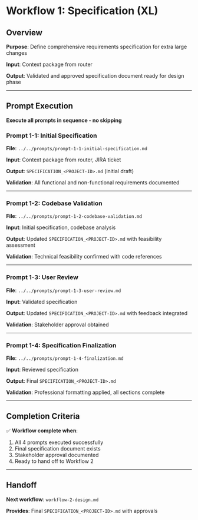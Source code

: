 # Workflow 1: Specification (XL)

## Overview

**Purpose**: Define comprehensive requirements specification for extra large changes

**Input**: Context package from router

**Output**: Validated and approved specification document ready for design phase

---

## Prompt Execution

**Execute all prompts in sequence - no skipping**

### Prompt 1-1: Initial Specification

**File**: `../../prompts/prompt-1-1-initial-specification.md`

**Input**: Context package from router, JIRA ticket

**Output**: `SPECIFICATION_<PROJECT-ID>.md` (initial draft)

**Validation**: All functional and non-functional requirements documented

---

### Prompt 1-2: Codebase Validation

**File**: `../../prompts/prompt-1-2-codebase-validation.md`

**Input**: Initial specification, codebase analysis

**Output**: Updated `SPECIFICATION_<PROJECT-ID>.md` with feasibility assessment

**Validation**: Technical feasibility confirmed with code references

---

### Prompt 1-3: User Review

**File**: `../../prompts/prompt-1-3-user-review.md`

**Input**: Validated specification

**Output**: Updated `SPECIFICATION_<PROJECT-ID>.md` with feedback integrated

**Validation**: Stakeholder approval obtained

---

### Prompt 1-4: Specification Finalization

**File**: `../../prompts/prompt-1-4-finalization.md`

**Input**: Reviewed specification

**Output**: Final `SPECIFICATION_<PROJECT-ID>.md`

**Validation**: Professional formatting applied, all sections complete

---

## Completion Criteria

✅ **Workflow complete when**:

1. All 4 prompts executed successfully
2. Final specification document exists
3. Stakeholder approval documented
4. Ready to hand off to Workflow 2

---

## Handoff

**Next workflow**: `workflow-2-design.md`

**Provides**: Final `SPECIFICATION_<PROJECT-ID>.md` with approvals
